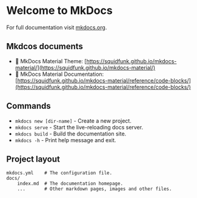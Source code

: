# Welcome to MkDocs

For full documentation visit [mkdocs.org](https://www.mkdocs.org).

## Mkdcos documents
* 🔗 MkDocs Material Theme: [https://squidfunk.github.io/mkdocs-material/](https://squidfunk.github.io/mkdocs-material/)
* 🔗 MkDocs Material Documentation: [https://squidfunk.github.io/mkdocs-material/reference/code-blocks/](https://squidfunk.github.io/mkdocs-material/reference/code-blocks/)

## Commands

* `mkdocs new [dir-name]` - Create a new project.
* `mkdocs serve` - Start the live-reloading docs server.
* `mkdocs build` - Build the documentation site.
* `mkdocs -h` - Print help message and exit.

## Project layout

    mkdocs.yml    # The configuration file.
    docs/
        index.md  # The documentation homepage.
        ...       # Other markdown pages, images and other files.

